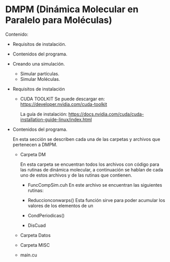 # DMPM (Dinámica Molecular en Paralelo para Moléculas)

Contenido:

* Requisitos de instalación.
* Contenidos del programa.
* Creando una simulación.
  * Simular partículas.
  * Simular Moléculas.
 
* Requisitos de instalación

  * CUDA TOOLKIT
    Se puede descargar en: https://developer.nvidia.com/cuda-toolkit
    
    La guía de instalación: https://docs.nvidia.com/cuda/cuda-installation-guide-linux/index.html

* Contenidos del programa.

  En esta sección se describen cada una de las carpetas y archivos que pertenecen a DMPM.

  * Carpeta DM
    
    En esta carpeta se encuentran todos los archivos con código para las rutinas de dinámica molecular, a continuación se hablan de cada uno de estos archivos y de las rutinas que contienen.

     *  FuncCompSim.cuh
     En este archivo se encuentran las siguientes rutinas:
 
     * Reduccionconwarps()
       Esta función sirve para poder acumular los valores de los elementos de un
     * CondPeriodicas()
     * DisCuad
 
  * Carpeta Datos
  * Carpeta MISC
  * main.cu
  

  
